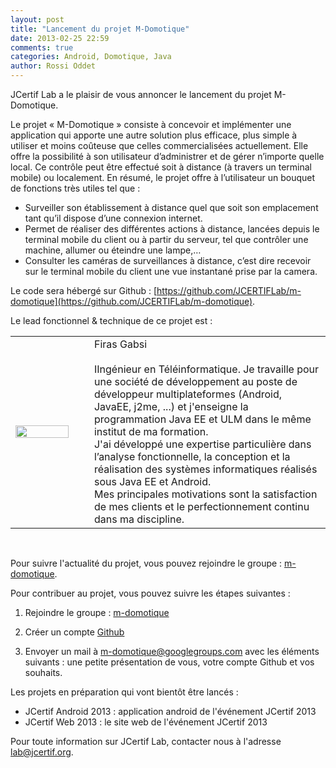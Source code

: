 ```yaml
---
layout: post
title: "Lancement du projet M-Domotique"
date: 2013-02-25 22:59
comments: true
categories: Android, Domotique, Java
author: Rossi Oddet
---
```

JCertif Lab a le plaisir de vous annoncer le lancement du projet M-Domotique.

Le projet « M-Domotique » consiste à concevoir et implémenter une application qui apporte une autre solution plus efficace, plus simple à utiliser et moins coûteuse que celles commercialisées actuellement. Elle offre la possibilité à son utilisateur d’administrer et de gérer n’importe quelle local. Ce contrôle peut être effectué soit à distance (à travers un terminal mobile) ou localement. 
En résumé, le projet offre à l’utilisateur un bouquet de fonctions très utiles tel que :<br/>
*	Surveiller son établissement à distance quel que soit son emplacement tant qu’il dispose d’une connexion internet.<br/>
* Permet de réaliser des différentes actions à distance, lancées depuis le terminal mobile du client ou à partir du serveur, tel que contrôler une machine, allumer ou éteindre une lampe,…<br/>
* Consulter les caméras de surveillances à distance, c’est dire recevoir sur le terminal mobile du client une vue instantané prise par la camera.


Le code sera hébergé sur Github : [https://github.com/JCERTIFLab/m-domotique](https://github.com/JCERTIFLab/m-domotique).

Le lead fonctionnel & technique de ce projet est : 

<table>
	<tr>
		<td width="20%"><img src="{{ root_url }}/images/firas_gabsi.png" width="100%"/></td>
		<td width="5%"></td>
		<td width="75%">Firas Gabsi<br/><br/>IIngénieur en Téléinformatique. Je travaille pour une société de développement au poste de développeur multiplateformes (Android, JavaEE, j2me, ...) et j'enseigne la programmation Java EE et ULM dans le même institut de ma formation.<br/>J'ai développé une expertise particulière dans l’analyse fonctionnelle, la conception et la réalisation des systèmes informatiques réalisés sous Java EE et Android.<br/>Mes principales motivations sont la satisfaction de mes clients et le perfectionnement continu dans ma discipline.</td>
	</tr>
</table>
<br/>

Pour suivre l'actualité du projet, vous pouvez rejoindre le groupe : [m-domotique](https://groups.google.com/forum/?fromgroups#!forum/m-domotique).

Pour contribuer au projet, vous pouvez suivre les étapes suivantes :

1. Rejoindre le groupe : [m-domotique](https://groups.google.com/forum/?fromgroups#!forum/m-domotique)

2. Créer un compte [Github](https://github.com/)

3. Envoyer un mail à m-domotique@googlegroups.com avec les éléments suivants : une petite présentation de vous, votre compte Github et vos souhaits.

Les projets en préparation qui vont bientôt être lancés :

*	JCertif Android 2013 : application android de l'événement JCertif 2013
*	JCertif Web 2013 : le site web de l'événement JCertif 2013

Pour toute information sur JCertif Lab, contacter nous à l'adresse lab@jcertif.org.




